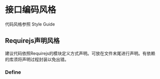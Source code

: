 # 接口编码风格

代码风格参照 Style Guide

## Requirejs声明风格

建议代码依照Requirejs的模块定义方式声明。可放在文件末尾进行声明。有依赖的库须将声明过程封装以免出错。

### Define


